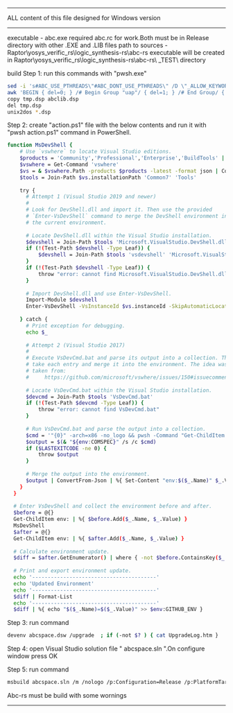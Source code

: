 ************************************************************
ALL content of this file designed for Windows version
************************************************************


</ABC-RS> 
executable - abc.exe required abc.rc for work.Both must be in Release directory with other .EXE and .LIB files
path to sources - Raptor\yosys_verific_rs\logic_synthesis-rs\abc-rs
executable will be created in Raptor\yosys_verific_rs\logic_synthesis-rs\abc-rs\ _TEST\ directory

build
Step 1: run this commands with "pwsh.exe"

```bash
sed -i 's#ABC_USE_PTHREADS\"#ABC_DONT_USE_PTHREADS\" /D \"_ALLOW_KEYWORD_MACROS=1\"#g' *.dsp
awk 'BEGIN { del=0; } /# Begin Group "uap"/ { del=1; } /# End Group/ { if( del > 0 ) {del=0; next;} } del==0 {print;} ' abclib.dsp > tmp.dsp
copy tmp.dsp abclib.dsp
del tmp.dsp
unix2dos *.dsp
```

Step 2: create "action.ps1" file with the below contents and run it with "pwsh action.ps1" command in PowerShell.

```bash
function MsDevShell {
    # Use `vswhere` to locate Visual Studio editions.
    $products = 'Community','Professional','Enterprise','BuildTools' | %{ "Microsoft.VisualStudio.Product.$_" }
    $vswhere = Get-Command 'vswhere'
    $vs = & $vswhere.Path -products $products -latest -format json | ConvertFrom-Json
    $tools = Join-Path $vs.installationPath 'Common7' 'Tools'
  
    try {
      # Attempt 1 (Visual Studio 2019 and newer)
      #
      # Look for DevShell.dll and import it. Then use the provided
      # `Enter-VsDevShell` command to merge the DevShell environment into
      # the current environment.
  
      # Locate DevShell.dll within the Visual Studio installation.
      $devshell = Join-Path $tools 'Microsoft.VisualStudio.DevShell.dll'
      if (!(Test-Path $devshell -Type Leaf)) {
          $devshell = Join-Path $tools 'vsdevshell' 'Microsoft.VisualStudio.DevShell.dll'
      }
      if (!(Test-Path $devshell -Type Leaf)) {
          throw "error: cannot find Microsoft.VisualStudio.DevShell.dll"
      }
  
      # Import DevShell.dll and use Enter-VsDevShell.
      Import-Module $devshell
      Enter-VsDevShell -VsInstanceId $vs.instanceId -SkipAutomaticLocation -DevCmdArguments '-arch=x86 -no_logo'
  
    } catch {
      # Print exception for debugging.
      echo $_
  
      # Attempt 2 (Visual Studio 2017)
      #
      # Execute VsDevCmd.bat and parse its output into a collection. Then
      # take each entry and merge it into the environment. The idea was
      # taken from:
      #     https://github.com/microsoft/vswhere/issues/150#issuecomment-485381959
  
      # Locate VsDevCmd.bat within the Visual Studio installation.
      $devcmd = Join-Path $tools 'VsDevCmd.bat'
      if (!(Test-Path $devcmd -Type Leaf)) {
          throw "error: cannot find VsDevCmd.bat"
      }
  
      # Run VsDevCmd.bat and parse the output into a collection.
      $cmd = '"{0}" -arch=x86 -no_logo && pwsh -Command "Get-ChildItem env: | Select-Object Name,Value | ConvertTo-Json"' -f $devcmd
      $output = $(& "${env:COMSPEC}" /s /c $cmd)
      if ($LASTEXITCODE -ne 0) {
          throw $output
      }
  
      # Merge the output into the environment.
      $output | ConvertFrom-Json | %{ Set-Content "env:$($_.Name)" $_.Value }
    }
  }
  
  # Enter VsDevShell and collect the environment before and after.
  $before = @{}
  Get-ChildItem env: | %{ $before.Add($_.Name, $_.Value) }
  MsDevShell
  $after = @{}
  Get-ChildItem env: | %{ $after.Add($_.Name, $_.Value) }
  
  # Calculate environment update.
  $diff = $after.GetEnumerator() | where { -not $before.ContainsKey($_.Name) -or $before[$_.Name] -ne $_.Value }
  
  # Print and export environment update.
  echo '----------------------------------------'
  echo 'Updated Environment'
  echo '----------------------------------------'
  $diff | Format-List
  echo '----------------------------------------'
  $diff | %{ echo "$($_.Name)=$($_.Value)" >> $env:GITHUB_ENV }

```

Step 3: run command 
```bash
devenv abcspace.dsw /upgrade  ; if (-not $? ) { cat UpgradeLog.htm }
```

Step 4: open Visual Studio solution file " abcspace.sln ".On configure window press OK

Step 5: run command
```bash
msbuild abcspace.sln /m /nologo /p:Configuration=Release /p:PlatformTarget=x86
```

Abc-rs must be build with some wornings
</ABC-RS>


___________________________________________________________________________________________________________________________________
